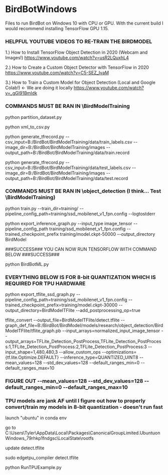 # BirdBotWindows
Files to run BirdBot on Windows 10 with CPU or GPU. With the current build I would recommend installing TensorFlow GPU 1.15.

### HELPFUL YOUTUBE VIDEOS TO RE-TRAIN THE BIRDMODEL ###

1.) How to Install TensorFlow Object Detection in 2020 (Webcam and Images!)
https://www.youtube.com/watch?v=usR2LQuxhL4

2.) How to Create a Custom Object Detector with TensorFlow in 2020
https://www.youtube.com/watch?v=C5-SEZ_IvaM

3.) How to Train a Custom Model for Object Detection (Local and Google Colab!) <- We are doing it locally
https://www.youtube.com/watch?v=_gGI91BmIdk

### COMMANDS MUST BE RAN IN \BirdModelTraining ###

python partition_dataset.py

python xml_to_csv.py

python generate_tfrecord.py --csv_input=B:/BirdBot/BirdModelTraining/data/train_labels.csv --image_dir=B:/BirdBot/BirdModelTraining/images  --output_path=B:/BirdBot/BirdModelTraining/data/train.record

python generate_tfrecord.py --csv_input=B:/BirdBot/BirdModelTraining/data/test_labels.csv --image_dir=B:/BirdBot/BirdModelTraining/images --output_path=B:/BirdBot/BirdModelTraining/data/test.record

### COMMANDS MUST BE RAN IN \object_detection (I think... Test \BirdModelTraining) ###

python train.py --train_dir=training/ --pipeline_config_path=training/ssd_mobilenet_v1_fpn.config --logtostderr

python export_inference_graph.py --input_type image_tensor --pipeline_config_path training/ssd_mobilenet_v1_fpn.config --trained_checkpoint_prefix training/model.ckpt-50000 --output_directory BirdModel

###SUCCESS### YOU CAN NOW RUN TENSORFLOW WITH COMMAND BELOW ###SUCCESS###

python BirdBotML.py

### EVERYTHING BELOW IS FOR 8-bit QUANTIZATION WHICH IS REQUIRED FOR TPU HARDWARE ###

python export_tflite_ssd_graph.py --pipeline_config_path=training/ssd_mobilenet_v1_fpn.config --trained_checkpoint_prefix=training/model.ckpt-30000 --output_directory=BirdModelTFlite --add_postprocessing_op=true

tflite_convert --output_file=BirdModelTFlite/detect.tflite --graph_def_file=B:/BirdBot/BirdModel/models/research/object_detection/BirdModelTFlite/tflite_graph.pb --input_arrays=normalized_input_image_tensor --output_arrays=TFLite_Detection_PostProcess,TFLite_Detection_PostProcess:1,TFLite_Detection_PostProcess:2,TFLite_Detection_PostProcess:3 --input_shape=1,480,480,3 --allow_custom_ops --optimizations={tf.lite.Optimize.DEFAULT} --inference_type=QUANTIZED_UINT8 --mean_values=128 --std_dev_values=128 --default_ranges_min=0 --default_ranges_max=10

### FIGURE OUT --mean_values=128 --std_dev_values=128 --default_ranges_min=0 --default_ranges_max=10 ###
### TPU models are jank AF until I figure out how to properly convert/train my models in 8-bit quantization - doesn't run fast ###

launch "ubuntu" in conda env

go to C:\Users\Tyler\AppData\Local\Packages\CanonicalGroupLimited.UbuntuonWindows_79rhkp1fndgsc\LocalState\rootfs

update detect.tflite

sudo edgetpu_compiler detect.tflite

python RunTPUExample.py

